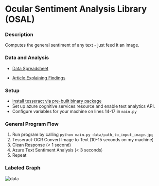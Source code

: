 # Ocular Sentiment Analysis Library (OSAL)

### Description
Computes the general sentiment of any text - just feed it an image.

### Data and Analysis
* [Data Spreadsheet](https://docs.google.com/spreadsheets/d/1l6W0ZAt07hTXK2RLXPNIIMlB-2qxUbGGUxFAmiurOZo/edit?usp=sharing)

* [Article Explaining Findings](https://roodsoren.medium.com/quantifying-sentiment-in-wwii-newspapers-a836bc577e05)

### Setup
* [Install tesseract via pre-built binary package](https://tesseract-ocr.github.io/tessdoc/Home.html)
* Set up azure cognitive services resource and enable text analytics API.
* Configure variables for your machine on lines 14-17 in `main.py`

### General Program Flow
1. Run program by calling `python main.py data/path_to_input_image.jpg`
2. Tesseract-OCR Convert Image to Text (10-15 seconds on my machine)
3. Clean Response (< 1 second)
4. Azure Text Sentiment Analysis (< 3 seconds)
5. Repeat

### Labeled Graph
![data](https://cdn.discordapp.com/attachments/819467035578859541/819685526650486804/events-graph.jpg)
